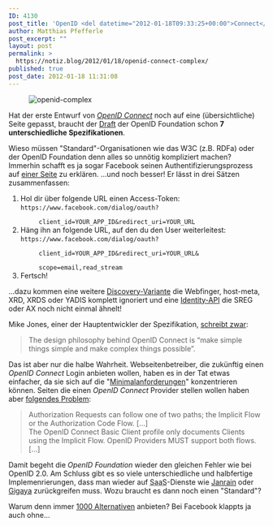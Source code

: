 ```yaml
---
ID: 4130
post_title: 'OpenID <del datetime="2012-01-18T09:33:25+00:00">Connect</del> Complex'
author: Matthias Pfefferle
post_excerpt: ""
layout: post
permalink: >
  https://notiz.blog/2012/01/18/openid-connect-complex/
published: true
post_date: 2012-01-18 11:31:08
---
```

<!-- wp:image {"id":4138,"align":"center"} -->
<figure class="wp-block-image aligncenter"><img src="https://notiz.blog/wp-content/uploads/2012/01/openid-complex.jpg" alt="openid-complex" class="wp-image-4138" /></figure>
<!-- /wp:image -->

<!-- wp:paragraph -->
<p>Hat der erste Entwurf von <a href="http://web.archive.org/web/20110720081501/http://openidconnect.com/"><em>OpenID Connect</em></a> noch auf eine (übersichtliche) Seite gepasst, braucht der <a href="http://openid.net/connect/">Draft</a> der OpenID Foundation schon <strong>7 unterschiedliche Spezifikationen</strong>.</p>
<!-- /wp:paragraph -->

<!-- wp:paragraph -->
<p>Wieso müssen "Standard"-Organisationen wie das W3C (z.B. RDFa) oder der OpenID Foundation denn alles so unnötig kompliziert machen? Immerhin schafft es ja sogar Facebook seinen Authentifizierungsprozess auf <a href="http://developers.facebook.com/docs/authentication/">einer Seite</a> zu erklären. ...und noch besser! Er lässt in drei Sätzen zusammenfassen:</p>
<!-- /wp:paragraph -->

<!-- wp:list {"ordered":true} -->
<ol>
	<li>Hol dir über folgende URL einen Access-Token:<br/>
		<code>https://www.facebook.com/dialog/oauth?<br/>
     client_id=YOUR_APP_ID&amp;redirect_uri=YOUR_URL</code></li>
	<li>Häng ihn an folgende URL, auf den du den User weiterleitest:<br/>
		<code>https://www.facebook.com/dialog/oauth?<br/>
     client_id=YOUR_APP_ID&amp;redirect_uri=YOUR_URL&amp;<br/>
     scope=email,read_stream</code></li>
	<li>Fertsch!</li>
</ol>
<!-- /wp:list -->

<!-- wp:paragraph -->
<p>...dazu kommen eine weitere <a href="http://openid.net/specs/openid-connect-discovery-1_0.html">Discovery-Variante</a> die Webfinger, host-meta, XRD, XRDS oder YADIS komplett ignoriert und eine <a href="http://openid.net/specs/openid-connect-messages-1_0.html#anchor14">Identity-API</a> die SREG oder AX noch nicht einmal ähnelt!</p>
<!-- /wp:paragraph -->

<!-- wp:paragraph -->
<p>Mike Jones, einer der Hauptentwickler der Spezifikation, <a href="http://self-issued.info/?p=619">schreibt zwar</a>:</p>
<!-- /wp:paragraph -->

<!-- wp:quote -->
<blockquote class="wp-block-quote">
	<p>The design philosophy behind OpenID Connect is “make simple things simple and make complex things possible”.</p>
</blockquote>
<!-- /wp:quote -->

<!-- wp:paragraph -->
<p>Das ist aber nur die halbe Wahrheit. Webseitenbetreiber, die zukünftig einen <em>OpenID Connect</em> Login anbieten wollen, haben es in der Tat etwas einfacher, da sie sich auf die "<a href="http://openid.net/specs/openid-connect-basic-1_0.html">Minimalanforderungen</a>" konzentrieren können. Seiten die einen <em>OpenID Connect</em> Provider stellen wollen haben aber <a href="http://openid.net/specs/openid-connect-basic-1_0.html#anchor2">folgendes Problem</a>:</p>
<!-- /wp:paragraph -->

<!-- wp:quote -->
<blockquote class="wp-block-quote">
	<p>Authorization Requests can follow one of two paths; the Implicit Flow or the Authorization Code Flow. [...]<br/> The OpenID Connect Basic Client profile only documents Clients using the Implicit Flow. OpenID Providers MUST support both flows. [...]</p>
</blockquote>
<!-- /wp:quote -->

<!-- wp:paragraph -->
<p>Damit begeht die <em>OpenID Foundation</em> wieder den gleichen Fehler wie bei OpenID 2.0. Am Schluss gibt es so viele unterschiedliche und halbfertige Implemenrierungen, dass man wieder auf <abbr title="Software As A Service">SaaS</abbr>-Dienste wie <a href="http://www.janrain.com/products/engage/social-login">Janrain</a> oder <a href="http://www.gigya.com/">Gigaya</a> zurückgreifen muss. Wozu braucht es dann noch einen "Standard"?</p>
<!-- /wp:paragraph -->

<!-- wp:paragraph -->
<p>Warum denn immer <a href="https://notiz.blog/2011/11/15/oalternative/">1000 Alternativen</a> anbieten? Bei Facebook klappts ja auch ohne...</p>
<!-- /wp:paragraph -->